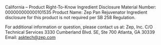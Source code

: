  
 
 
California – Product Right-To-Know Ingredient Disclosure 
Material Number: 000000000000101535 
Product Name: Zep Pan Rejuvenator 
Ingredient disclosure for this product is not required per SB 258 Regulation. 
 
For additional information or question, please contact us at: 
Zep, Inc. 
C/O Technical Services 
3330 Cumberland Blvd. SE, Ste 700 
Atlanta, GA 30339 
Email: asktech@zep.com 
 
 
 
 
